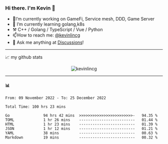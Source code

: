 ### Hi there. I'm Kevin 👋

- 🔭I’m currently working on GameFi, Service mesh, DDD, Game Server
- 🌱 I’m currently learning golang,k8s
-   :hammer_and_pick: C++ / Golang / TypeScript / Vue / Python
- 📫How to reach me: [@kevinlincg](https://twitter.com/kevinlincg) 
-   :thought_balloon: Ask me anything at [Discussions](https://github.com/kevinlincg/kevinlincg/discussions/new)!

---

📈 my github stats

<p align="center"> <img src="https://github-readme-stats-ouuan.vercel.app/api?username=kevinlincg&theme=dark&show_icons=true&count_private=true" alt="kevinlincg" />

---

#### :bar_chart: 

<!--START_SECTION:waka-->

```text
From: 09 November 2022 - To: 25 December 2022

Total Time: 100 hrs 23 mins

Go               94 hrs 42 mins  >>>>>>>>>>>>>>>>>>>>>>>>-   94.35 %
TOML             1 hr 26 mins    -------------------------   01.44 %
HTML             1 hr 23 mins    -------------------------   01.39 %
JSON             1 hr 12 mins    -------------------------   01.21 %
YAML             38 mins         -------------------------   00.63 %
Markdown         19 mins         -------------------------   00.32 %
```

<!--END_SECTION:waka-->

